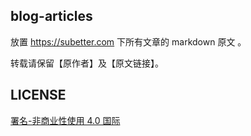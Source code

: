 ## blog-articles

放置 https://subetter.com 下所有文章的 markdown 原文 。

转载请保留【原作者】及【原文链接】。

## LICENSE

[署名-非商业性使用 4.0 国际 ](https://creativecommons.org/licenses/by-nc/4.0/deed.zh)
